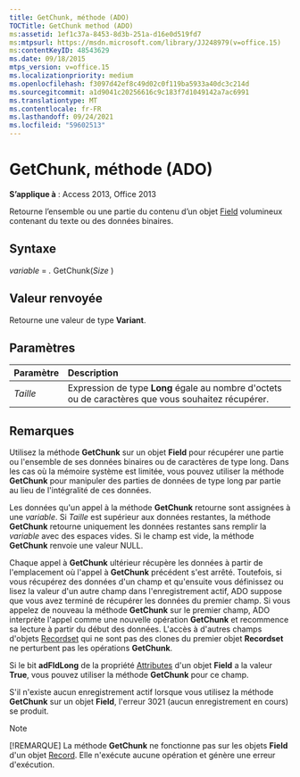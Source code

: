 ```yaml
---
title: GetChunk, méthode (ADO)
TOCTitle: GetChunk method (ADO)
ms:assetid: 1ef1c37a-8453-8d3b-251a-d16e0d519fd7
ms:mtpsurl: https://msdn.microsoft.com/library/JJ248979(v=office.15)
ms:contentKeyID: 48543629
ms.date: 09/18/2015
mtps_version: v=office.15
ms.localizationpriority: medium
ms.openlocfilehash: f3097d42ef8c49d02c0f119ba5933a40dc3c214d
ms.sourcegitcommit: a1d9041c20256616c9c183f7d1049142a7ac6991
ms.translationtype: MT
ms.contentlocale: fr-FR
ms.lasthandoff: 09/24/2021
ms.locfileid: "59602513"
---
```

# <a name="getchunk-method-ado"></a>GetChunk, méthode (ADO)

**S’applique à** : Access 2013, Office 2013

Retourne l’ensemble ou une partie du contenu d’un objet [Field](field-object-ado.md) volumineux contenant du texte ou des données binaires.

## <a name="syntax"></a>Syntaxe

*variable*  =  *.* GetChunk(*Size* )

## <a name="return-value"></a>Valeur renvoyée

Retourne une valeur de type **Variant**.

## <a name="parameters"></a>Paramètres

|Paramètre|Description|
|:--------|:----------|
|*Taille* |Expression de type **Long** égale au nombre d'octets ou de caractères que vous souhaitez récupérer.|

## <a name="remarks"></a>Remarques

Utilisez la méthode **GetChunk** sur un objet  **Field** pour récupérer une partie ou l'ensemble de ses données binaires ou de caractères de type long. Dans les cas où la mémoire système est limitée, vous pouvez utiliser la méthode  **GetChunk** pour manipuler des parties de données de type long par partie au lieu de l'intégralité de ces données.

Les données qu'un appel à la méthode **GetChunk** retourne sont assignées à une *variable*. Si *Taille* est supérieur aux données restantes, la méthode  **GetChunk** retourne uniquement les données restantes sans remplir la *variable* avec des espaces vides. Si le champ est vide, la méthode **GetChunk** renvoie une valeur NULL.

Chaque appel à **GetChunk** ultérieur récupère les données à partir de l'emplacement où l'appel à **GetChunk** précédent s'est arrêté. Toutefois, si vous récupérez des données d'un champ et qu'ensuite vous définissez ou lisez la valeur d'un autre champ dans l'enregistrement actif, ADO suppose que vous avez terminé de récupérer les données du premier champ. Si vous appelez de nouveau la méthode **GetChunk** sur le premier champ, ADO interprète l'appel comme une nouvelle opération **GetChunk** et recommence sa lecture à partir du début des données. L'accès à d'autres champs d'objets [Recordset](recordset-object-ado.md) qui ne sont pas des clones du premier objet **Recordset** ne perturbent pas les opérations **GetChunk**.

Si le bit **adFldLong** de la propriété [Attributes](attributes-property-ado.md) d'un objet **Field** a la valeur **True**, vous pouvez utiliser la méthode **GetChunk** pour ce champ.

S'il n'existe aucun enregistrement actif lorsque vous utilisez la méthode **GetChunk** sur un objet **Field**, l'erreur 3021 (aucun enregistrement en cours) se produit.


> [!NOTE]
> [!REMARQUE] La méthode **GetChunk** ne fonctionne pas sur les objets **Field** d'un objet [Record](record-object-ado.md). Elle n'exécute aucune opération et génère une erreur d'exécution.


